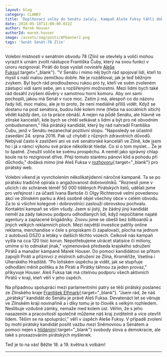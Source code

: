 ```yaml
---
layout: blog
category: CLANKY
title: 'Doplňovací volby do Senátu začaly. Kampaň Aleše Fuksy táhli dobrovolníci'
date: 2018-05-18T11:00:00.032Z
author: Marek Houser
authorId: marek.houser
image: /assets/img/posts/AFbanner2.png
tags: 'Senát Senát-78 Zlín'
---
```

Volební místnosti v senátním obvodu 78 (Zlín) se otevřely a voliči mohou vyrazit k urnám zvolit nástupce Františka Čuby, který na svou funkci v únoru rezignoval. Piráti do boje vyslali novináře [Aleše Fuksu](https://www.alesfuksa.cz){:target="_blank"}. "V Senátu i mimo něj bych rád spojoval lidi, kteří to myslí s naší malou zemičkou dobře. Ne je rozděloval, jak je teď běžným zvykem. Byl bych rád prodlouženou rukou pro ty, kteří ve svém zvoleném zástupci vidí sami sebe, jen s rozšířenými možnostmi. Mezi lidmi bych také rád dosáhl zvýšení důvěry v samotnou horní komoru. Aby oni sami pochopili, jakou má Senát v ruce moc. Zatím ji má, alespoň co do názoru řady lidí, moc malou, ale je to proto, že není mediálně příliš vidět. Když se dostanu na post senátora, budou lidé kolem mne (třeba na sociálních sítích) vědět každý den, co ta práce obnáší. A nejen na půdě Senátu, ale hlavně ve zlínské kanceláři, kde bych se chtěl setkávat s lidmi a být pro ně obvodním ombudsmanem," říká pirátský kandidát, který by rád nahradil Františka Čubu, jenž v Senátu nezanechal pozitivní stopu. "Naposledy se účastnil zasedání 24. srpna 2016. Pak už chyběl z různých zdravotních důvodů. Nebýval často k zastižení ani ve své senátorské kanceláři ve Zlíně, kde jsem ho i já v rámci výkonu své práce několikrát hledal. Co si o tom myslet... Že je to špatně. Zneužil voliče ke svému prospěchu. A neměl jako správný chlap koule na to rezignovat dříve. Přeji tomuto starému pánovi klid a pohodu při důchodu," dodává mimo jiné Aleš Fuksa v [rozhovoru](https://zlinsky.pirati.cz/aktuality/rozhovor-s-kandidatem-alesem-fuksou.html){:target="_blank"} pro pirátský web.

Volební víkend je vyvrcholením několikatýdenní náročné kampaně. Ta se po pirátsku tradičně opírala o angažovanost dobrovolníků. "Roznesli jsme v ulicích i do schránek téměř 50 000 tištěných Pirátských listů, udělali jsme pro veřejnost i za účasti Ivana Bartoše či Olgy Richterové velmi povedenou akci ve zlínském parku a Aleš osobně objel všechny obce v celém obvodu. Za to si všichni kolegové i dobrovolníci zaslouží obrovskou pochvalu. Kontaktní kampaň se vším všudy. Jsem si jistý, že žádný jiný kandidát neměl za zády takovou podporu odhodlaných lidí, když nepočítáme najaté agentury a zaplacené brigádníky. Znovu jsme se obešli bez billboardů a jiných velkých reklamních ploch. Mezi největší investice patřily online reklama, merchandise v čele s propiskami či zapalovači, plocha na jednom z autobusů DSZO a letáky v dalších těchto vozech. Celkově nás kampaň vyšla na cca 120 tisíc korun. Nepotřebujeme utrácet statisíce či miliony, umíme si to odmakat jinak," vyjmenovává předseda krajského sdružení Pirátů a manažer kampaně Marek Houser. Do pomoci kandidátovi se přitom zapojili Piráti a příznivci z místních sdružení ze Zlína, Kroměříže, Vsetína i Uherského Hradiště. "Po loňském úspěchu je vidět, jak se stupňuje odhodlání měnit politiku a že Piráti a Pirátky táhnou za jeden provaz," přikyvuje Houser. Aleš Fuksa tak má citelnou podporu všech aktivních Pirátů v kraji, kteří věří v jeho úspěch.

Na případnou spolupráci mezi parlamentními patry se těší pirátský poslanec ze Zlínského kraje [František Elfmark](http://www.frantisekelfmark.cz){:target="_blank"}. "Jsem rád, že náš „pirátský“ kandidát do Senátu je právě Aleš Fuksa. Devatenáct let se věnuje ve Zlínském kraji novinařině a i díky tomu je to člověk s velkým rozhledem. Neslibuje vzdušné zámky, nemaže med kolem úst. Věřím, že s jeho nasazením a pracovitostí společně můžeme náš kraj zviditelnit a více otevřít lidem. Těším se na spolupráci," věří v úspěch Aleše Fuksy. V případě zvolení by mohl pirátský kandidát posílit vazbu mezi Sněmovnou a Senátem a pomoci nejen s [hlídáním](http://www.alesfuksa.cz/program.html){:target="_blank"} svobody slova a demokracie, ale také s prosazováním pirátských myšlenek.

Teď je to na vás! Běžte 18. a 19. května k volbám!

- - -
